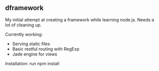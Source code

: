 dframework
--------------

My initial attempt at creating a framework while learning node.js. Needs a lot of cleaning up.

Currently working:

- Serving static files
- Basic restful routing with RegExp
- Jade engine for views

Installation: run npm install